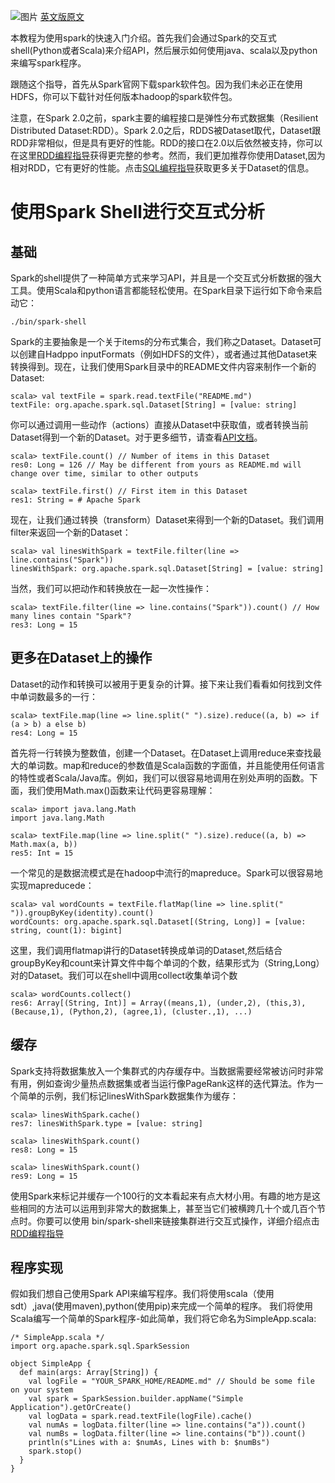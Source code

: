 ![图片][5]
[英文版原文][4]

本教程为使用spark的快速入门介绍。首先我们会通过Spark的交互式shell(Python或者Scala)来介绍API，然后展示如何使用java、scala以及python来编写spark程序。

跟随这个指导，首先从Spark官网下载spark软件包。因为我们未必正在使用HDFS，你可以下载针对任何版本hadoop的spark软件包。

注意，在Spark 2.0之前，spark主要的编程接口是弹性分布式数据集（Resilient Distributed Dataset:RDD）。Spark 2.0之后，RDDS被Dataset取代，Dataset跟RDD非常相似，但是具有更好的性能。RDD的接口在2.0以后依然被支持，你可以在这里[RDD编程指导][1]获得更完整的参考。然而，我们更加推荐你使用Dataset,因为相对RDD，它有更好的性能。点击[SQL编程指导][2]获取更多关于Dataset的信息。

# 使用Spark Shell进行交互式分析
## 基础
Spark的shell提供了一种简单方式来学习API，并且是一个交互式分析数据的强大工具。使用Scala和python语言都能轻松使用。在Spark目录下运行如下命令来启动它：
```
./bin/spark-shell
```
Spark的主要抽象是一个关于items的分布式集合，我们称之Dataset。Dataset可以创建自Hadppo inputFormats（例如HDFS的文件），或者通过其他Dataset来转换得到。现在，让我们使用Spark目录中的README文件内容来制作一个新的Dataset:
```
scala> val textFile = spark.read.textFile("README.md")
textFile: org.apache.spark.sql.Dataset[String] = [value: string]
```
你可以通过调用一些动作（actions）直接从Dataset中获取值，或者转换当前Dataset得到一个新的Dataset。对于更多细节，请查看[API文档][3]。
```
scala> textFile.count() // Number of items in this Dataset
res0: Long = 126 // May be different from yours as README.md will change over time, similar to other outputs

scala> textFile.first() // First item in this Dataset
res1: String = # Apache Spark
```
现在，让我们通过转换（transform）Dataset来得到一个新的Dataset。我们调用filter来返回一个新的Dataset：
```
scala> val linesWithSpark = textFile.filter(line => line.contains("Spark"))
linesWithSpark: org.apache.spark.sql.Dataset[String] = [value: string]
```
当然，我们可以把动作和转换放在一起一次性操作：
```
scala> textFile.filter(line => line.contains("Spark")).count() // How many lines contain "Spark"?
res3: Long = 15
```
## 更多在Dataset上的操作
Dataset的动作和转换可以被用于更复杂的计算。接下来让我们看看如何找到文件中单词数最多的一行：
```
scala> textFile.map(line => line.split(" ").size).reduce((a, b) => if (a > b) a else b)
res4: Long = 15
```

首先将一行转换为整数值，创建一个Dataset。在Dataset上调用reduce来查找最大的单词数。map和reduce的参数值是Scala函数的字面值，并且能使用任何语言的特性或者Scala/Java库。例如，我们可以很容易地调用在别处声明的函数。下面，我们使用Math.max()函数来让代码更容易理解：
```
scala> import java.lang.Math
import java.lang.Math

scala> textFile.map(line => line.split(" ").size).reduce((a, b) => Math.max(a, b))
res5: Int = 15
```

一个常见的是数据流模式是在hadoop中流行的mapreduce。Spark可以很容易地实现mapreducede：
```
scala> val wordCounts = textFile.flatMap(line => line.split(" ")).groupByKey(identity).count()
wordCounts: org.apache.spark.sql.Dataset[(String, Long)] = [value: string, count(1): bigint]
```
这里，我们调用flatmap讲行的Dataset转换成单词的Dataset,然后结合groupByKey和count来计算文件中每个单词的个数，结果形式为（String,Long）对的Dataset。我们可以在shell中调用collect收集单词个数
```
scala> wordCounts.collect()
res6: Array[(String, Int)] = Array((means,1), (under,2), (this,3), (Because,1), (Python,2), (agree,1), (cluster.,1), ...)
```
## 缓存
Spark支持将数据集放入一个集群式的内存缓存中。当数据需要经常被访问时非常有用，例如查询少量热点数据集或者当运行像PageRank这样的迭代算法。作为一个简单的示例，我们标记linesWithSpark数据集作为缓存：
```
scala> linesWithSpark.cache()
res7: linesWithSpark.type = [value: string]

scala> linesWithSpark.count()
res8: Long = 15

scala> linesWithSpark.count()
res9: Long = 15
```
使用Spark来标记并缓存一个100行的文本看起来有点大材小用。有趣的地方是这些相同的方法可以运用到非常大的数据集上，甚至当它们被横跨几十个或几百个节点时。你要可以使用
bin/spark-shell来链接集群进行交互式操作，详细介绍点击[RDD编程指导][6]

## 程序实现
假如我们想自己使用Spark API来编写程序。我们将使用scala（使用sdt）,java(使用maven),python(使用pip)来完成一个简单的程序。
我们将使用Scala编写一个简单的Spark程序-如此简单，我们将它命名为SimpleApp.scala:
```
/* SimpleApp.scala */
import org.apache.spark.sql.SparkSession

object SimpleApp {
  def main(args: Array[String]) {
    val logFile = "YOUR_SPARK_HOME/README.md" // Should be some file on your system
    val spark = SparkSession.builder.appName("Simple Application").getOrCreate()
    val logData = spark.read.textFile(logFile).cache()
    val numAs = logData.filter(line => line.contains("a")).count()
    val numBs = logData.filter(line => line.contains("b")).count()
    println(s"Lines with a: $numAs, Lines with b: $numBs")
    spark.stop()
  }
}
```




  [1]: http://spark.apache.org/docs/latest/rdd-programming-guide.html
  [2]: http://spark.apache.org/docs/latest/sql-programming-guide.html
  [3]: http://spark.apache.org/docs/latest/api/scala/index.html#org.apache.spark.sql.Dataset
  [4]: http://spark.apache.org/docs/latest/quick-start.html
  [5]: http://kooola.com/upload/2018/06/7qanlnrum8i7jrg86u2vita3b2.jpg
  [6]: http://spark.apache.org/docs/latest/rdd-programming-guide.html#using-the-shell